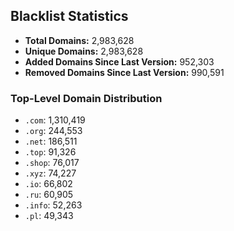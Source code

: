 ## Blacklist Statistics

- **Total Domains:** 2,983,628
- **Unique Domains:** 2,983,628
- **Added Domains Since Last Version:** 952,303
- **Removed Domains Since Last Version:** 990,591

### Top-Level Domain Distribution

-  `.com`: 1,310,419
-  `.org`: 244,553
-  `.net`: 186,511
-  `.top`: 91,326
-  `.shop`: 76,017
-  `.xyz`: 74,227
-  `.io`: 66,802
-  `.ru`: 60,905
-  `.info`: 52,263
-  `.pl`: 49,343
